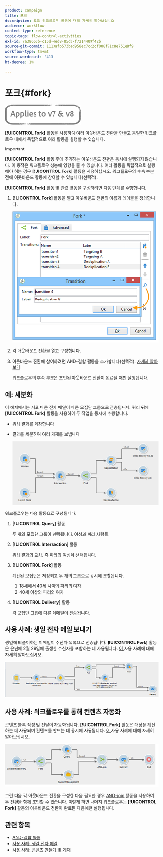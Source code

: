 ```yaml
---
product: campaign
title: 포크
description: 포크 워크플로우 활동에 대해 자세히 알아보십시오
audience: workflow
content-type: reference
topic-tags: flow-control-activities
exl-id: 7a38653b-c15d-4ed8-85dc-f7214409f42b
source-git-commit: 1113afb573bad958ec7cc2cf008f71c8e751e8f9
workflow-type: tm+mt
source-wordcount: '413'
ht-degree: 1%

---
```


# 포크{#fork}

![](../../assets/common.svg)

**[!UICONTROL Fork]** 활동을 사용하여 여러 아웃바운드 전환을 만들고 동일한 워크플로우 내에서 독립적으로 여러 활동을 실행할 수 있습니다.

>[!IMPORTANT]
>
>**[!UICONTROL Fork]** 활동 후에 추가하는 아웃바운드 전환은 동시에 실행되지 않습니다. 이 동작은 워크플로우 성능에 영향을 줄 수 있습니다. 여러 활동을 독립적으로 실행해야 하는 경우 **[!UICONTROL Fork]** 활동을 사용하십시오. 워크플로우의 후속 부분 전에 아웃바운드 활동에 참여할 수 있습니다(선택적).

**[!UICONTROL Fork]** 활동 및 관련 활동을 구성하려면 다음 단계를 수행합니다.

1. **[!UICONTROL Fork]** 활동을 열고 아웃바운드 전환의 이름과 레이블을 정의합니다.

   ![](assets/s_user_segmentation_fork.png)

1. 각 아웃바운드 전환을 열고 구성합니다.
1. 아웃바운드 전환에 참여하려면 AND-결합 활동을 추가합니다(선택적). [자세히 알아보기](and-join.md)

   워크플로우의 후속 부분은 조인된 아웃바운드 전환이 완료될 때만 실행됩니다.

## 예: 세분화

이 예제에서는 서로 다른 전자 메일이 다른 모집단 그룹으로 전송됩니다. 쿼리 뒤에 **[!UICONTROL Fork]** 활동을 사용하여 두 작업을 동시에 수행합니다.

* 쿼리 결과를 저장합니다
* 결과를 세분하여 여러 게재를 보냅니다

   ![포크 활동은 두 개의 쿼리의 교차 항목을 따르며 목록 업데이트 활동과 분할 활동 앞에 옵니다.](assets/wkf_fork_example.png)

워크플로우는 다음 활동으로 구성됩니다.

1. **[!UICONTROL Query]** 활동

   두 개의 모집단 그룹이 선택됩니다. 여성과 파리 사람들.

1. **[!UICONTROL Intersection]** 활동

   쿼리 결과의 교차, 즉 파리의 여성이 선택됩니다.

1. **[!UICONTROL Fork]** 활동

   계산된 모집단은 저장되고 두 개의 그룹으로 동시에 분할됩니다.

   1. 18세에서 40세 사이의 파리의 여자
   1. 40세 이상의 파리의 여자

1. **[!UICONTROL Delivery]** 활동

   각 모집단 그룹에 다른 이메일이 전송됩니다.

## 사용 사례: 생일 전자 메일 보내기

생일에 되풀이하는 이메일이 수신자 목록으로 전송됩니다. **[!UICONTROL Fork]** 활동은 윤년에 2월 29일에 출생한 수신자를 포함하는 데 사용됩니다. [이 ](sending-a-birthday-email.md) 사용 사례에 대해 자세히 알아보십시오.

![포크 활동은 테스트 활동을 따르고 두 개의 쿼리 활동 앞에 옵니다.](assets/birthday-workflow_usecase_1.png)

## 사용 사례: 워크플로우를 통해 컨텐츠 자동화

콘텐츠 블록 작성 및 전달이 자동화됩니다. **[!UICONTROL Fork]** 활동은 대상을 계산하는 데 사용되며 컨텐츠를 만드는 데 동시에 사용됩니다. [이 ](../../delivery/using/automating-via-workflows.md#creating-the-delivery-and-its-content) 사용 사례에 대해 자세히 알아보십시오.

![포크 활동은 게재 활동을 따르며, 쿼리 활동 및 콘텐츠 관리 활동보다 우선하며, 둘 다 AND-결합 활동을 통해 결합됩니다.](../../delivery/using/assets/d_ncs_content_workflow10.png)

그런 다음 각 아웃바운드 전환을 구성한 다음 필요한 경우 [AND-join](and-join.md) 활동을 사용하여 두 전환을 함께 조인할 수 있습니다. 이렇게 하면 나머지 워크플로우는 **[!UICONTROL Fork]** 활동의 아웃바운드 전환이 완료된 다음에만 실행됩니다.

## 관련 항목

* [AND-결합 활동](and-join.md)
* [사용 사례: 생일 전자 메일](sending-a-birthday-email.md)
* [사용 사례: 콘텐츠 만들기 및 게재](../../delivery/using/automating-via-workflows.md#creating-the-delivery-and-its-content)